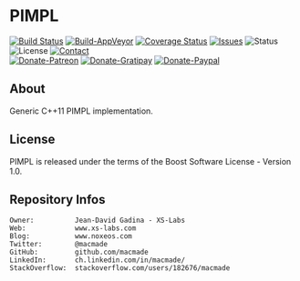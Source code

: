 PIMPL
=====

[![Build Status](https://img.shields.io/travis/macmade/PIMPL.svg?branch=master&style=flat)](https://travis-ci.org/macmade/PIMPL)
[![Build-AppVeyor](https://ci.appveyor.com/api/projects/status/github/macmade/PIMPL?svg=true)](https://ci.appveyor.com/project/macmade/PIMPL)
[![Coverage Status](https://img.shields.io/coveralls/macmade/PIMPL.svg?branch=master&style=flat)](https://coveralls.io/r/macmade/PIMPL?branch=master)
[![Issues](http://img.shields.io/github/issues/macmade/PIMPL.svg?style=flat)](https://github.com/macmade/PIMPL/issues)
![Status](https://img.shields.io/badge/status-active-brightgreen.svg?style=flat)
![License](https://img.shields.io/badge/license-boost-brightgreen.svg?style=flat)
[![Contact](https://img.shields.io/badge/contact-@macmade-blue.svg?style=flat)](https://twitter.com/macmade)  
[![Donate-Patreon](https://img.shields.io/badge/donate-patreon-yellow.svg?style=flat)](https://patreon.com/macmade)
[![Donate-Gratipay](https://img.shields.io/badge/donate-gratipay-yellow.svg?style=flat)](https://www.gratipay.com/macmade)
[![Donate-Paypal](https://img.shields.io/badge/donate-paypal-yellow.svg?style=flat)](https://paypal.me/xslabs)

About
-----

Generic C++11 PIMPL implementation.

License
-------

PIMPL is released under the terms of the Boost Software License - Version 1.0.

Repository Infos
----------------

    Owner:			Jean-David Gadina - XS-Labs
    Web:			www.xs-labs.com
    Blog:			www.noxeos.com
    Twitter:		@macmade
    GitHub:			github.com/macmade
    LinkedIn:		ch.linkedin.com/in/macmade/
    StackOverflow:	stackoverflow.com/users/182676/macmade
